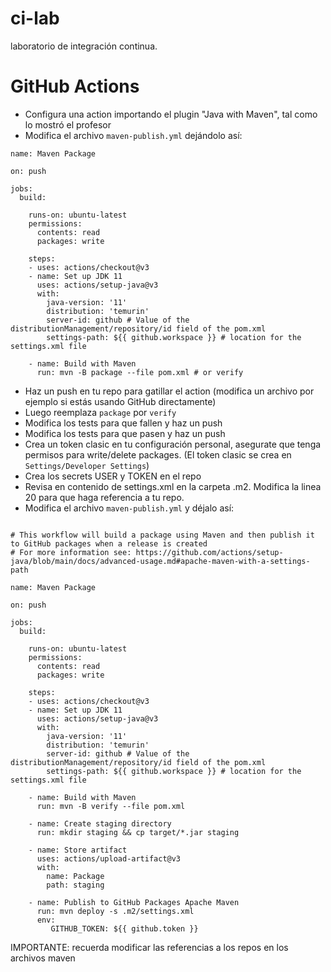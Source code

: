 # ci-lab
laboratorio de integración continua.



# GitHub Actions

- Configura una action importando el plugin "Java with Maven", tal como lo mostró el profesor
- Modifica el archivo `maven-publish.yml` dejándolo así:

```
name: Maven Package

on: push

jobs:
  build:

    runs-on: ubuntu-latest
    permissions:
      contents: read
      packages: write

    steps:
    - uses: actions/checkout@v3
    - name: Set up JDK 11
      uses: actions/setup-java@v3
      with:
        java-version: '11'
        distribution: 'temurin'
        server-id: github # Value of the distributionManagement/repository/id field of the pom.xml
        settings-path: ${{ github.workspace }} # location for the settings.xml file

    - name: Build with Maven
      run: mvn -B package --file pom.xml # or verify
```
- Haz un push en tu repo para gatillar el action (modifica un archivo por ejemplo si estás usando GitHub directamente)
- Luego reemplaza `package` por `verify`
- Modifica los tests para que fallen y haz un push
- Modifica los tests para que pasen y haz un push
- Crea un token clasic en tu configuración personal, asegurate que tenga permisos para write/delete packages. (El token clasic se crea en `Settings/Developer Settings`)
- Crea los secrets USER y TOKEN en el repo
- Revisa en contenido de settings.xml en la carpeta .m2. Modifica la linea 20 para que haga referencia a tu repo.
- Modifica el archivo `maven-publish.yml` y déjalo así:
```

# This workflow will build a package using Maven and then publish it to GitHub packages when a release is created
# For more information see: https://github.com/actions/setup-java/blob/main/docs/advanced-usage.md#apache-maven-with-a-settings-path

name: Maven Package

on: push

jobs:
  build:

    runs-on: ubuntu-latest
    permissions:
      contents: read
      packages: write

    steps:
    - uses: actions/checkout@v3
    - name: Set up JDK 11
      uses: actions/setup-java@v3
      with:
        java-version: '11'
        distribution: 'temurin'
        server-id: github # Value of the distributionManagement/repository/id field of the pom.xml
        settings-path: ${{ github.workspace }} # location for the settings.xml file

    - name: Build with Maven
      run: mvn -B verify --file pom.xml
      
    - name: Create staging directory
      run: mkdir staging && cp target/*.jar staging
    
    - name: Store artifact
      uses: actions/upload-artifact@v3
      with:
        name: Package
        path: staging

    - name: Publish to GitHub Packages Apache Maven
      run: mvn deploy -s .m2/settings.xml
      env:
         GITHUB_TOKEN: ${{ github.token }}

```

IMPORTANTE: recuerda modificar las referencias a los repos en los archivos maven
